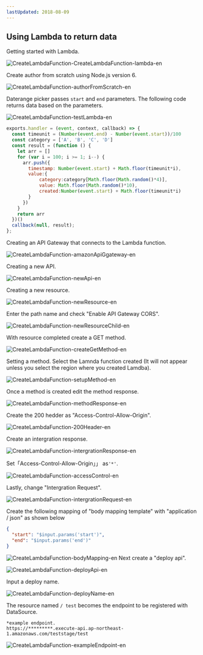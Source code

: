 ```yaml
---
lastUpdated: 2018-08-09
---
```


## Using Lambda to return data

Getting started with Lambda.

![CreateLambdaFunction-CreateLambdaFunction-lambda-en](./../../../../img/InfoMotion/DataSource/APIGateway/CreateLambdaFunction-lambda-en.png)

Create author from scratch using Node.js version 6.

![CreateLambdaFunction-authorFromScratch-en](./../../../../img/InfoMotion/DataSource/APIGateway/CreateLambdaFunction-authorFromScratch-en.png)

Daterange picker passes `start` and `end` parameters.
The following code returns data based on the parameters.

![CreateLambdaFunction-testLambda-en](./../../../../img/InfoMotion/DataSource/APIGateway/CreateLambdaFunction-testLambda-en.png)

```javascript
exports.handler = (event, context, callback) => {
  const timeunit = (Number(event.end) - Number(event.start))/100
  const category = ['A', 'B', 'C', 'D']
  const result = (function () {
    let arr = []
    for (var i = 100; i >= 1; i--) {
      arr.push({
        timestamp: Number(event.start) + Math.floor(timeunit*i),
        value:{
            category:category[Math.floor(Math.random()*4)],
            value: Math.floor(Math.random()*10),
            created:Number(event.start) + Math.floor(timeunit*i)
        }
      })
    }
    return arr
  })()
  callback(null, result);
};
```

Creating an API Gateway that connects to the Lambda function.

![CreateLambdaFunction-amazonApiGgateway-en](./../../../../img/InfoMotion/DataSource/APIGateway/CreateLambdaFunction-amazonApiGgateway-en.png)

Creating a new API.

![CreateLambdaFunction-newApi-en](./../../../../img/InfoMotion/DataSource/APIGateway/CreateLambdaFunction-newApi-en.png)

Creating a new resource.

![CreateLambdaFunction-newResource-en](./../../../../img/InfoMotion/DataSource/APIGateway/CreateLambdaFunction-newResource-en.png)

Enter the path name and check "Enable API Gateway CORS".

![CreateLambdaFunction-newResourceChild-en](./../../../../img/InfoMotion/DataSource/APIGateway/CreateLambdaFunction-newResourceChild-en.png)

With resource completed create a GET method.

![CreateLambdaFunction-createGetMethod-en](./../../../../img/InfoMotion/DataSource/APIGateway/CreateLambdaFunction-createGetMethod-en.png)

Setting a method.
Select the Lamnda function created (It will not appear unless you select the region where you created Lamdba).

![CreateLambdaFunction-setupMethod-en](./../../../../img/InfoMotion/DataSource/APIGateway/CreateLambdaFunction-setupMethod-en.png)

Once a method is created edit the method response.

![CreateLambdaFunction-methodResponse-en](./../../../../img/InfoMotion/DataSource/APIGateway/CreateLambdaFunction-methodResponse-en.png)

Create the 200 hedder as "Access-Control-Allow-Origin".

![CreateLambdaFunction-200Header-en](./../../../../img/InfoMotion/DataSource/APIGateway/CreateLambdaFunction-200Header-en.png)

Create an intergration response.

![CreateLambdaFunction-intergrationResponse-en](./../../../../img/InfoMotion/DataSource/APIGateway/CreateLambdaFunction-intergrationResponse-en.png)

Set「Access-Control-Allow-Origin」」 as`'*'`.

![CreateLambdaFunction-accessControl-en](./../../../../img/InfoMotion/DataSource/APIGateway/CreateLambdaFunction-accessControl-en.png)

Lastly, change "Intergration Request".

![CreateLambdaFunction-intergrationRequest-en](./../../../../img/InfoMotion/DataSource/APIGateway/CreateLambdaFunction-intergrationRequest-en.png)

Create the following mapping of "body mapping template" with "application / json" as shown below

```json
{
  "start": "$input.params('start')",
  "end": "$input.params('end')"
}
```

![CreateLambdaFunction-bodyMapping-en](./../../../../img/InfoMotion/DataSource/APIGateway/CreateLambdaFunction-bodyMapping-en.png)
Next create a "deploy api".

![CreateLambdaFunction-deployApi-en](./../../../../img/InfoMotion/DataSource/APIGateway/CreateLambdaFunction-deployApi-en.png)

Input a deploy name.

![CreateLambdaFunction-deployName-en](./../../../../img/InfoMotion/DataSource/APIGateway/CreateLambdaFunction-deployName-en.png)

The resource named `/ test` becomes the endpoint to be registered with DataSource.

```
*example endpoint.
https://*********.execute-api.ap-northeast-1.amazonaws.com/teststage/test
```

![CreateLambdaFunction-exampleEndpoint-en](./../../../../img/InfoMotion/DataSource/APIGateway/CreateLambdaFunction-exampleEndpoint-en.png)
